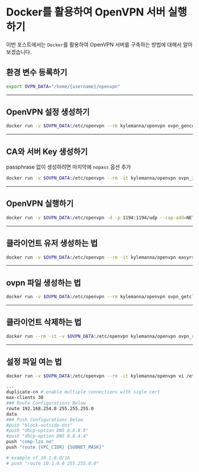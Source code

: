 # Docker를 활용하여 OpenVPN 서버 실행하기

이번 포스트에서는 `Docker`를 활용하여 OpenVPN 서버를 구축하는 방법에 대해서 알아보겠습니다.
<!--more-->
## 환경 변수 등록하기

```bash
export OVPN_DATA="/home/{username}/openvpn"
```

---

## OpenVPN 설정 생성하기

```bash
docker run -v $OVPN_DATA:/etc/openvpn --rm kylemanna/openvpn ovpn_genconfig -u udp://{HOST}
```

---

## CA와 서버 Key 생성하기

passphrase 없이 생성하려면 마지막에 `nopass` 옵션 추가

```bash
docker run -v $OVPN_DATA:/etc/openvpn --rm -it kylemanna/openvpn ovpn_initpki
```

---

## OpenVPN 실행하기

```bash
docker run -v $OVPN_DATA:/etc/openvpn -d -p 1194:1194/udp --cap-add=NET_ADMIN kylemanna/openvpn
```

---

## 클라이언트 유저 생성하는 법

```bash
docker run -v $OVPN_DATA:/etc/openvpn --rm -it kylemanna/openvpn easyrsa build-client-full {USER_NAME} nopass
```

---

## ovpn 파일 생성하는 법

```bash
docker run -v $OVPN_DATA:/etc/openvpn --rm kylemanna/openvpn ovpn_getclient {USER_NAME}> {USER_NAME}.ovpn
```

---

## 클라이언트 삭제하는 법

```bash
docker run --rm -it -v $OVPN_DATA:/etc/openvpn kylemanna/openvpn ovpn_revokeclient {USER_NAME} remove
```

---

## 설정 파일 여는 법

```bash
docker run -v $OVPN_DATA:/etc/openvpn --rm -it kylemanna/openvpn vi /etc/openvpn/openvpn.conf
```

```bash
...
duplicate-cn # enable multiple connections with sigle cert
max-clients 30
### Route Configurations Below
route 192.168.254.0 255.255.255.0
data
### Push Configurations Below
#push "block-outside-dns"
#push "dhcp-option DNS 8.8.8.8"
#push "dhcp-option DNS 8.8.4.4"
push "comp-lzo no"
push "route {VPC_CIDR} {SUBNET_MASK}"

# example of 10.1.0.0/16
# push "route 10.1.0.0 255.255.0.0"
```
